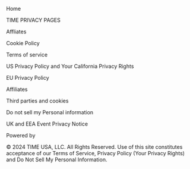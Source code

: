 Home

TIME PRIVACY PAGES

Affliates

Cookie Policy

Terms of service

US Privacy Policy and Your California Privacy Rights

EU Privacy Policy

Affiliates

Third parties and cookies

Do not sell my Personal information

UK and EEA Event Privacy Notice

Powered by

© 2024 TIME USA, LLC. All Rights Reserved. Use of this site constitutes acceptance of our Terms of Service, Privacy Policy​ (Your Privacy Rights) and Do Not Sell My Personal Information.